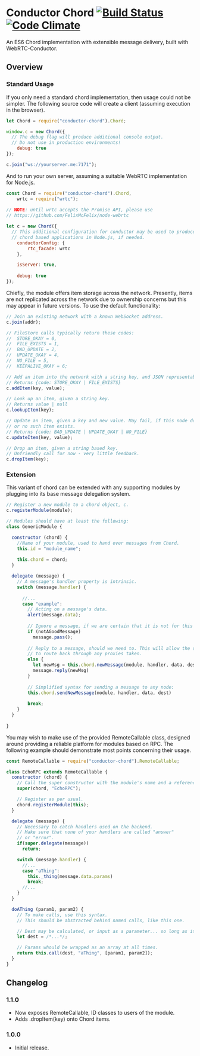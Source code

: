 # Conductor Chord [![Build Status](https://travis-ci.org/FelixMcFelix/conductor-chord.svg)](https://travis-ci.org/FelixMcFelix/conductor-chord) [![Code Climate](https://codeclimate.com/github/FelixMcFelix/conductor-chord/badges/gpa.svg)](https://codeclimate.com/github/FelixMcFelix/conductor-chord)
An ES6 Chord implementation with extensible message delivery, built with WebRTC-Conductor.

## Overview

### Standard Usage

If you only need a standard chord implementation, then usage could not be simpler. The following source code will create a client (assuming execution in the browser).

```javascript
let Chord = require("conductor-chord").Chord;

window.c = new Chord({
  // The debug flag will produce additional console output.
  // Do not use in production environments!
	debug: true
});

c.join("ws://yourserver.me:7171");
```
And to run your own server, assuming a suitable WebRTC implementation for Node.js.
```javascript
const Chord = require("conductor-chord").Chord,
	wrtc = require("wrtc");
	
// NOTE: until wrtc accepts the Promise API, please use
// https://github.com/FelixMcFelix/node-webrtc

let c = new Chord({
  // This additional configuration for conductor may be used to produce client-side
  // chord based applications in Node.js, if needed.
	conductorConfig: {
		rtc_facade: wrtc
	},

	isServer: true,
	
	debug: true
});
```

Chiefly, the module offers item storage across the network. Presently, items are not replicated across the network due to ownership concerns but this may appear in future versions. To use the default functionality:

```javascript
// Join an existing network with a known WebSocket address.
c.join(addr);

// FileStore calls typically return these codes:
//  STORE_OKAY = 0,
//	FILE_EXISTS = 1,
//	BAD_UPDATE = 2,
//	UPDATE_OKAY = 4,
//	NO_FILE = 5,
//	KEEPALIVE_OKAY = 6;

// Add an item into the network with a string key, and JSON representable value.
// Returns {code: STORE_OKAY | FILE_EXISTS}
c.addItem(key, value);

// Look up an item, given a string key.
// Returns value | null
c.lookupItem(key);

// Update an item, given a key and new value. May fail, if this node does not own the item
// or no such item exists.
// Returns {code: BAD_UPDATE | UPDATE_OKAY | NO_FILE}
c.updateItem(key, value);

// Drop an item, given a string based key.
// Unfriendly call for now - very little feedback.
c.dropItem(key);
```
### Extension

This variant of chord can be extended with any supporting modules by plugging into its base message delegation system.

```javascript
// Register a new module to a chord object, c.
c.registerModule(module);

// Modules should have at least the following:
class GenericModule {

  constructor (chord) {
    //Name of your module, used to hand over messages from Chord.
    this.id = "module_name";
    
    this.chord = chord;
  }

  delegate (message) {
    // A message's handler property is intrinsic.
    switch (message.handler) {
    
      //...
      case "example":
        // Acting on a message's data.
        alert(message.data);
        
        // Ignore a message, if we are certain that it is not for this client.
        if (notAGoodMessage)
          message.pass();
        
        // Reply to a message, should we need to. This will allow the system
        // to route back through any proxies taken.
        else {
          let newMsg = this.chord.newMessage(module, handler, data, dest);
          message.reply(newMsg)
        }
        
        // Simplified syntax for sending a message to any node:
        this.chord.sendNewMessage(module, handler, data, dest)
        
        break;
    }
  }
  
}
```

You may wish to make use of the provided RemoteCallable class, designed around providing a reliable platform for modules based on RPC. The following example should demonstrate most points concerning their usage.

```javascript
const RemoteCallable = require("conductor-chord").RemoteCallable;

class EchoRPC extends RemoteCallable {
  constructor (chord) {
    // Call the super constructor with the module's name and a reference to the Chord object.
    super(chord, "EchoRPC");

    // Register as per usual.
    chord.registerModule(this);
  }

  delegate (message) {
    // Necessary to catch handlers used on the backend.
    // Make sure that none of your handlers are called "answer"
    // or "error".
    if(super.delegate(message))
      return;

    switch (message.handler) {
      //...
      case "aThing":
        this._thing(message.data.params)
        break;
      //...
    }
  }

  doAThing (param1, param2) {
    // To make calls, use this syntax.
    // This should be abstracted behind named calls, like this one.

    // Dest may be calculated, or input as a parameter... so long as it can be converted into an ID.
    let dest = /*...*/;

    // Params whould be wrapped as an array at all times.
    return this.call(dest, "aThing", [param1, param2]);
  }
}
```

## Changelog

### 1.1.0
* Now exposes RemoteCallable, ID classes to users of the module.
* Adds .dropItem(key) onto Chord items.

### 1.0.0
* Initial release.
